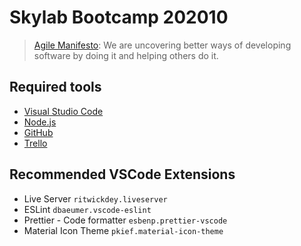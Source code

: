 # Skylab Bootcamp 202010

> [Agile Manifesto](https://agilemanifesto.org/):
> We are uncovering better ways of developing software by doing it and helping others do it.

## Required tools

- [Visual Studio Code](https://code.visualstudio.com/)
- [Node.js](https://nodejs.org/)
- [GitHub](http://github.com/)
- [Trello](https://trello.com/)

## Recommended VSCode Extensions

- Live Server `ritwickdey.liveserver`
- ESLint `dbaeumer.vscode-eslint`
- Prettier - Code formatter `esbenp.prettier-vscode`
- Material Icon Theme `pkief.material-icon-theme`
